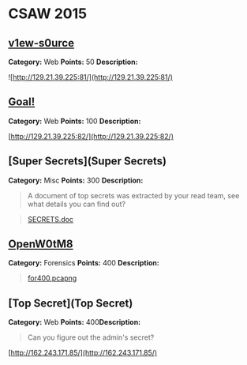 CSAW 2015
=========================

[v1ew-s0urce](v1ew-s0urce)
---------

**Category:** Web **Points:** 50 **Description:**

![http://129.21.39.225:81/](http://129.21.39.225:81/)



[Goal!](Goal!)
---------

**Category:** Web **Points:** 100 **Description:**

[http://129.21.39.225:82/](http://129.21.39.225:82/)




[Super Secrets](Super Secrets)
---------

**Category:** Misc **Points:** 300 **Description:**

>A document of top secrets was extracted by your read team, see what details you can find out?


>[SECRETS.doc](SECRETS.doc)



[OpenW0tM8](OpenW0tM8)
---------

**Category:** Forensics **Points:** 400 **Description:**

> [for400.pcapng](OpenW0tM8/for400.pcapng)



[Top Secret](Top Secret)
---------

**Category:** Web **Points:** 400**Description:**

> Can you figure out the admin's secret?

[http://162.243.171.85/](http://162.243.171.85/)

